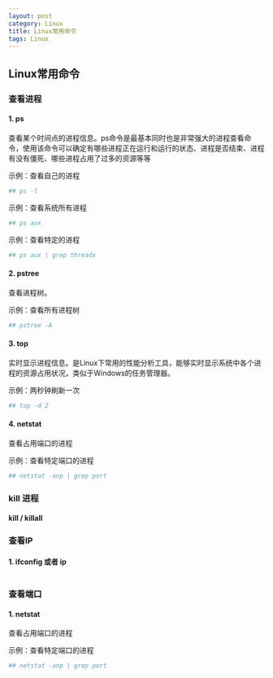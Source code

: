 ```yaml
---
layout: post
category: Linux
title: Linux常用命令
tags: Linux
---
```


## Linux常用命令



### 查看进程 

#### 1. ps

查看某个时间点的进程信息。ps命令是最基本同时也是非常强大的进程查看命令，使用该命令可以确定有哪些进程正在运行和运行的状态、进程是否结束、进程有没有僵死、哪些进程占用了过多的资源等等

示例：查看自己的进程

```sh
## ps -l
```

示例：查看系统所有进程

```sh
## ps aux
```

示例：查看特定的进程

```sh
## ps aux | grep threadx
```

#### 2. pstree

查看进程树。

示例：查看所有进程树

```sh
## pstree -A
```

#### 3. top

实时显示进程信息。是Linux下常用的性能分析工具，能够实时显示系统中各个进程的资源占用状况，类似于Windows的任务管理器。

示例：两秒钟刷新一次

```sh
## top -d 2
```

#### 4. netstat

查看占用端口的进程

示例：查看特定端口的进程

```sh
## netstat -anp | grep port
```

### kill 进程

#### kill / killall

### 查看IP

#### 1. ifconfig 或者 ip

```
```

### 查看端口

#### 1. netstat

查看占用端口的进程

示例：查看特定端口的进程

```sh
## netstat -anp | grep port
```

